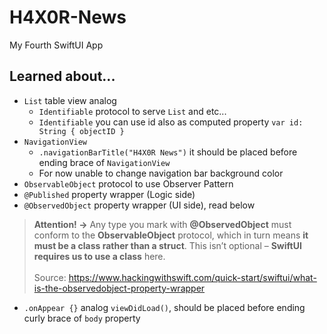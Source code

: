 # H4X0R-News
My Fourth SwiftUI App

## Learned about...
+ `List` table view analog
  - `Identifiable` protocol to serve `List` and etc... 
  - `Identifiable` you can use id also as computed property `var id: String { objectID }`
+ `NavigationView`
  - `.navigationBarTitle("H4X0R News")` it should be placed before ending brace of `NavigationView`
  - For now unable to change navigation bar background color
+ `ObservableObject` protocol to use Observer Pattern
+ `@Published` property wrapper (Logic side)
+ `@ObservedObject` property wrapper (UI side), read below
> __Attention! ->__ Any type you mark with __@ObservedObject__ must conform to the __ObservableObject__ protocol, which in turn means __it must be a class rather than a struct__. This isn’t optional – __SwiftUI requires us to use a class__ here. <br/> <br/> Source: https://www.hackingwithswift.com/quick-start/swiftui/what-is-the-observedobject-property-wrapper
+ `.onAppear {}` analog `viewDidLoad()`, should be placed before ending curly brace of `body` property
